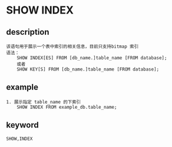 <!-- 
Licensed to the Apache Software Foundation (ASF) under one
or more contributor license agreements.  See the NOTICE file
distributed with this work for additional information
regarding copyright ownership.  The ASF licenses this file
to you under the Apache License, Version 2.0 (the
"License"); you may not use this file except in compliance
with the License.  You may obtain a copy of the License at

  http://www.apache.org/licenses/LICENSE-2.0

Unless required by applicable law or agreed to in writing,
software distributed under the License is distributed on an
"AS IS" BASIS, WITHOUT WARRANTIES OR CONDITIONS OF ANY
KIND, either express or implied.  See the License for the
specific language governing permissions and limitations
under the License.
-->

# SHOW INDEX

## description

    该语句用于展示一个表中索引的相关信息，目前只支持bitmap 索引
    语法：
        SHOW INDEX[ES] FROM [db_name.]table_name [FROM database];
        或者
        SHOW KEY[S] FROM [db_name.]table_name [FROM database];

## example

    1. 展示指定 table_name 的下索引
        SHOW INDEX FROM example_db.table_name;

## keyword

    SHOW,INDEX
